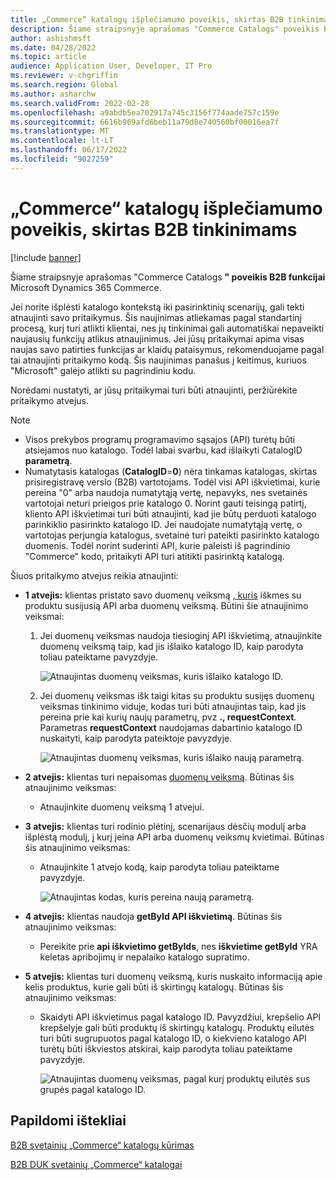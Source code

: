 ```yaml
---
title: „Commerce“ katalogų išplečiamumo poveikis, skirtas B2B tinkinimams
description: Šiame straipsnyje aprašomas "Commerce Catalogs" poveikis B2B funkcijai Microsoft Dynamics 365 Commerce.
author: ashishmsft
ms.date: 04/28/2022
ms.topic: article
audience: Application User, Developer, IT Pro
ms.reviewer: v-chgriffin
ms.search.region: Global
ms.author: asharchw
ms.search.validFrom: 2022-02-28
ms.openlocfilehash: a9abdb5ea702917a745c3156f774aade757c159e
ms.sourcegitcommit: 6616b969afd6beb11a79d8e740560bf00016ea7f
ms.translationtype: MT
ms.contentlocale: lt-LT
ms.lasthandoff: 06/17/2022
ms.locfileid: "9027259"
---
```

# <a name="extensibility-impact-of-commerce-catalogs-for-b2b-customizations"></a>„Commerce“ katalogų išplečiamumo poveikis, skirtas B2B tinkinimams

[!include [banner](includes/banner.md)]

Šiame straipsnyje aprašomas "Commerce Catalogs **" poveikis B2B funkcijai** Microsoft Dynamics 365 Commerce.

Jei norite išplėsti katalogo kontekstą iki pasirinktinių scenarijų, gali tekti atnaujinti savo pritaikymus. Šis naujinimas atliekamas pagal standartinį procesą, kurį turi atlikti klientai, nes jų tinkinimai gali automatiškai nepaveikti naujausių funkcijų atlikus atnaujinimus. Jei jūsų pritaikymai apima visas naujas savo patirties funkcijas ar klaidų pataisymus, rekomenduojame pagal tai atnaujinti pritaikymo kodą. Šis naujinimas panašus į keitimus, kuriuos "Microsoft" galėjo atlikti su pagrindiniu kodu.

Norėdami nustatyti, ar jūsų pritaikymai turi būti atnaujinti, peržiūrėkite pritaikymo atvejus.

> [!NOTE]
> - Visos prekybos programų programavimo sąsajos (API) turėtų būti atsiejamos nuo katalogo. Todėl labai svarbu, kad išlaikyti CatalogID **parametrą**.
> - Numatytasis katalogas (**CatalogID**=**0**) nėra tinkamas katalogas, skirtas prisiregistravę verslo (B2B) vartotojams. Todėl visi API iškvietimai, kurie pereina "0" arba naudoja numatytąją vertę, nepavyks, nes svetainės vartotojai neturi prieigos prie katalogo 0. Norint gauti teisingą patirtį, kliento API iškvietimai turi būti atnaujinti, kad jie būtų perduoti katalogo parinkiklio pasirinkto katalogo ID. Jei naudojate numatytąją vertę, o vartotojas perjungia katalogus, svetainė turi pateikti pasirinkto katalogo duomenis. Todėl norint suderinti API, kurie paleisti iš pagrindinio "Commerce" kodo, pritaikyti API turi atitikti pasirinktą katalogą.

Šiuos pritaikymo atvejus reikia atnaujinti:

- **1 atvejis:** klientas pristato savo duomenų veiksmą [, kuris](e-commerce-extensibility/data-actions.md) iškmes su produktu susijusią API arba duomenų veiksmą. Būtini šie atnaujinimo veiksmai:

    1. Jei duomenų veiksmas naudoja tiesioginį API iškvietimą, atnaujinkite duomenų veiksmą taip, kad jis išlaiko katalogo ID, kaip parodyta toliau pateiktame pavyzdyje.

        ![Atnaujintas duomenų veiksmas, kuris išlaiko katalogo ID.](./media/customization1_a.png)

    1. Jei duomenų veiksmas išk taigi kitas su produktu susijęs duomenų veiksmas tinkinimo viduje, kodas turi būti atnaujintas taip, kad jis pereina prie kai kurių naujų parametrų, pvz **., requestContext**. Parametras **requestContext** naudojamas dabartinio katalogo ID nuskaityti, kaip parodyta pateiktoje pavyzdyje.

        ![Atnaujintas duomenų veiksmas, kuris išlaiko naują parametrą.](./media/customization1_b.png)

- **2 atvejis:** klientas turi nepaisomas [duomenų veiksmą](e-commerce-extensibility/data-action-overrides.md). Būtinas šis atnaujinimo veiksmas:

    - Atnaujinkite duomenų veiksmą 1 atvejui.

- **3 atvejis:** klientas turi rodinio plėtinį, scenarijaus dėsčių modulį arba išplėstą modulį, [į](e-commerce-extensibility/modules-overview.md#clone-a-module-library-module) kurį įeina API arba duomenų veiksmų kvietimai. Būtinas šis atnaujinimo veiksmas:

    - Atnaujinkite 1 atvejo kodą, kaip parodyta toliau pateiktame pavyzdyje.

       ![Atnaujintas kodas, kuris pereina naują parametrą.](./media/customization3.png)

- **4 atvejis:** klientas naudoja **getById API iškvietimą**. Būtinas šis atnaujinimo veiksmas:

    - Pereikite prie **api iškvietimo getByIds**, nes **iškvietime getById** YRA keletas apribojimų ir nepalaiko katalogo supratimo.

- **5 atvejis:** klientas turi duomenų veiksmą, kuris nuskaito informaciją apie kelis produktus, kurie gali būti iš skirtingų katalogų. Būtinas šis atnaujinimo veiksmas:

    - Skaidyti API iškvietimus pagal katalogo ID. Pavyzdžiui, krepšelio API krepšelyje gali būti produktų iš skirtingų katalogų. Produktų eilutės turi būti sugrupuotos pagal katalogo ID, o kiekvieno katalogo API turėtų būti iškviestos atskirai, kaip parodyta toliau pateiktame pavyzdyje.

        ![Atnaujintas duomenų veiksmas, pagal kurį produktų eilutės sus grupės pagal katalogo ID.](./media/customization5.png)

## <a name="additional-resources"></a>Papildomi ištekliai

[B2B svetainių „Commerce“ katalogų kūrimas](catalogs-b2b-sites.md)

[B2B DUK svetainių „Commerce“ katalogai](catalogs-b2b-sites-FAQ.md)
